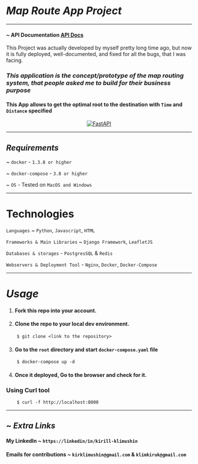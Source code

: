 # *Map Route App Project* 

---
#### ~ API Documentation [API Docs]("http://localhost:8000/swagger")

This Project was actually developed by myself pretty long time ago, but now it is fully deployed, 
well-documented, and fixed for all the bugs, that I was facing.

### *This application is the concept/prototype of the map routing system, that people asked me to build for their business purpose*

#### This App allows to get the optimal root to the destination with `Time` and `Distance` specified

<p align="center">
  <a href="*"><img src="./demo/demo.png" alt="FastAPI"></a>

---

## *Requirements*

~ `docker` - `1.3.8 or higher`

~ `docker-compose` - `3.8 or higher`

~ `OS` - Tested on `MacOS and Windows`

---

# Technologies 

`Languages` ~  `Python`, `Javascript`, `HTML`

`Frameworks & Main Libraries` ~ `Django Framework`, `LeafletJS`

`Databases & storages` - `PostgresSQL` & `Redis` 

`Webservers & Deployment Tool` - `Nginx`, `Docker`, `Docker-Compose`

--- 
# *Usage*

1. #### Fork this repo into your account.
2. #### Clone the repo to your local dev environment.
```doctest
    $ git clone <link to the repository>
```
3. #### Go to the `root` directory and start `docker-compose.yaml` file 

```doctest
    $ docker-compose up -d
```
4. #### Once it deployed, Go to the browser and check for it.

### Using Curl tool
```doctest
    $ curl -f http://localhost:8000
```
---
## ~ *Extra Links*

#### My LinkedIn ~ `https://linkedin/in/kirill-klimushin`

#### Emails for contributions ~ `kirklimushin@gmail.com` & `klimkiruk@gmail.com`
